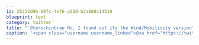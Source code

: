 ```yaml
---
id: 25232d9b-68fc-4ef6-a23d-b2a688c14519
blueprint: text
category: twitter
title: "'@terschinbrae No, I found out its the Wind/Mobilicity version"
caption: '<span class="username username_linked">@<a href="https://twitter.com/terschinbrae" title="Shane Lawrence">terschinbrae</a></span> No, I found out its the Wind/Mobilicity version'
---
```

